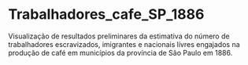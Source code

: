 # Trabalhadores_cafe_SP_1886
Visualização de resultados preliminares da estimativa do número de trabalhadores escravizados, imigrantes e nacionais livres engajados na produção de café em municípios da província de São Paulo em 1886.
